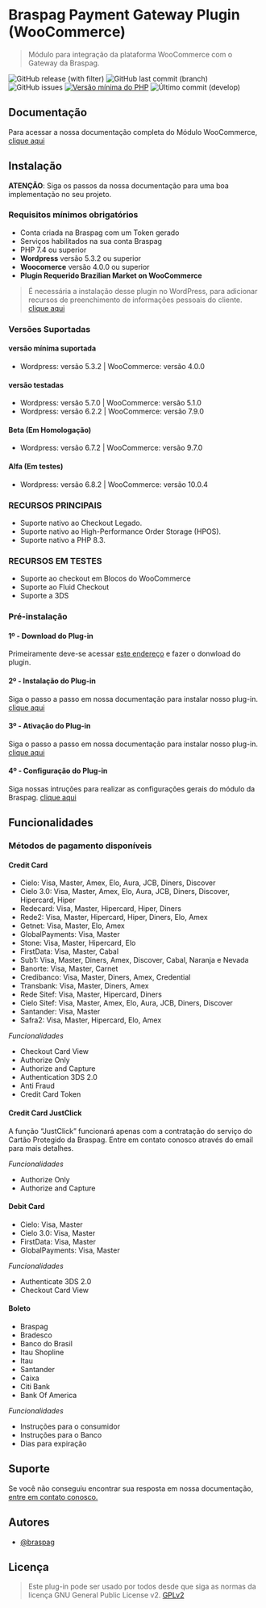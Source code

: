 # Braspag Payment Gateway Plugin (WooCommerce)

> Módulo para integração da plataforma WooCommerce com o Gateway da Braspag.

![GitHub release (with filter)](https://img.shields.io/github/v/release/Braspag/woocommerce) ![GitHub last commit (branch)](https://img.shields.io/github/last-commit/Braspag/woocommerce/main) ![GitHub issues](https://img.shields.io/github/issues/Braspag/woocommerce) [![Versão mínima do PHP](https://img.shields.io/badge/php-%3E%3D%207.4-8892BF.svg?style=flat-square)](https://php.net/) ![Último commit (develop)](https://img.shields.io/github/last-commit/devellop-labs/woocommerce-braspag/staging)
<!--![WordPress Plugin: Tested WP Version](https://img.shields.io/wordpress/plugin/tested/pagbank-connect)
![Downloads por mês](https://img.shields.io/wordpress/plugin/dm/pagbank-connect)
![Avaliação dos clientes no WordPress](https://img.shields.io/wordpress/plugin/stars/pagbank-connect?color=yellow)-->

## Documentação

Para acessar a nossa documentação completa do Módulo WooCommerce, [clique aqui](https://braspag.github.io//tutorial/modulo-woo-commerce)

## Instalação

**ATENÇÃO**: Siga os passos da nossa documentação para uma boa implementação no seu projeto.

### Requisitos mínimos obrigatórios

- Conta criada na Braspag com um Token gerado
- Serviços habilitados na sua conta Braspag
- PHP 7.4 ou superior
- **Wordpress** versão 5.3.2 ou superior
- **Woocomerce** versão 4.0.0 ou superior
- **Plugin Requerido Brazilian Market on WooCommerce**

> É necessária a instalação desse plugin no WordPress, para adicionar recursos de preenchimento de informações pessoais do cliente. [clique aqui](https://wordpress.org/plugins/woocommerce-extra-checkout-fields-for-brazil)

### Versões Suportadas

#### versão mínima suportada

- Wordpress: versão 5.3.2 | WooCommerce: versão 4.0.0

#### versão testadas

- Wordpress: versão 5.7.0 | WooCommerce: versão 5.1.0
- Wordpress: versão 6.2.2 | WooCommerce: versão 7.9.0

#### Beta (Em Homologação)
- Wordpress: versão 6.7.2 | WooCommerce: versão 9.7.0

#### Alfa (Em testes)
- Wordpress: versão 6.8.2 | WooCommerce: versão 10.0.4

### RECURSOS PRINCIPAIS
- Suporte nativo ao Checkout Legado.
- Suporte nativo ao High-Performance Order Storage (HPOS).
- Suporte nativo a PHP 8.3.

### RECURSOS EM TESTES
- Suporte ao checkout em Blocos do WooCommerce
- Suporte ao Fluid Checkout
- Suporte a 3DS

### Pré-instalação

#### 1º - Download do Plug-in

Primeiramente deve-se acessar [este endereço](https://github.com/Braspag/woocommerce/tags) e fazer o donwload do plugin.

#### 2º - Instalação do Plug-in

Siga o passo a passo em nossa documentação para instalar nosso plug-in. [clique aqui](https://braspag.github.io//tutorial/modulo-woo-commerce#instala%C3%A7%C3%A3o-no-wordpress)

#### 3º - Ativação do Plug-in

Siga o passo a passo em nossa documentação para instalar nosso plug-in. [clique aqui](https://braspag.github.io//tutorial/modulo-woo-commerce#instala%C3%A7%C3%A3o-no-wordpress)

#### 4º - Configuração do Plug-in

Siga nossas intruções para realizar as configurações gerais do módulo da Braspag. [clique aqui](https://braspag.github.io//tutorial/modulo-woo-commerce#configura%C3%A7%C3%A3o)

## Funcionalidades

### Métodos de pagamento disponíveis

#### Credit Card

- Cielo: Visa, Master, Amex, Elo, Aura, JCB, Diners, Discover
- Cielo 3.0: Visa, Master, Amex, Elo, Aura, JCB, Diners, Discover, Hipercard, Hiper
- Redecard: Visa, Master, Hipercard, Hiper, Diners
- Rede2: Visa, Master, Hipercard, Hiper, Diners, Elo, Amex
- Getnet: Visa, Master, Elo, Amex
- GlobalPayments: Visa, Master
- Stone: Visa, Master, Hipercard, Elo
- FirstData: Visa, Master, Cabal
- Sub1: Visa, Master, Diners, Amex, Discover, Cabal, Naranja e Nevada
- Banorte: Visa, Master, Carnet
- Credibanco: Visa, Master, Diners, Amex, Credential
- Transbank: Visa, Master, Diners, Amex
- Rede Sitef: Visa, Master, Hipercard, Diners
- Cielo Sitef: Visa, Master, Amex, Elo, Aura, JCB, Diners, Discover
- Santander: Visa, Master
- Safra2: Visa, Master, Hipercard, Elo, Amex

_Funcionalidades_

- Checkout Card View
- Authorize Only
- Authorize and Capture
- Authentication 3DS 2.0
- Anti Fraud
- Credit Card Token

#### Credit Card JustClick

A função “JustClick” funcionará apenas com a contratação do serviço do Cartão Protegido da Braspag. Entre em contato conosco através do email para mais detalhes.

_Funcionalidades_

- Authorize Only
- Authorize and Capture

#### Debit Card

- Cielo: Visa, Master
- Cielo 3.0: Visa, Master
- FirstData: Visa, Master
- GlobalPayments: Visa, Master

_Funcionalidades_

- Authenticate 3DS 2.0
- Checkout Card View

#### Boleto

- Braspag
- Bradesco
- Banco do Brasil
- Itau Shopline
- Itau
- Santander
- Caixa
- Citi Bank
- Bank Of America

_Funcionalidades_

- Instruções para o consumidor
- Instruções para o Banco
- Dias para expiração

## Suporte

Se você não conseguiu encontrar sua resposta em nossa documentação, [entre em contato conosco.](https://github.com/Braspag)

## Autores

- [@braspag](https://github.com/Braspag)

## Licença

> Este plug-in pode ser usado por todos desde que siga as normas da licença GNU General Public License v2.
[GPLv2](https://www.gnu.org/licenses/old-licenses/gpl-2.0.html)
